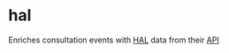 # hal

Enriches consultation events with [HAL](https://hal.archives-ouvertes.fr/) data from their [API](https://api.archives-ouvertes.fr/docs/search)
